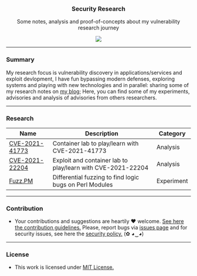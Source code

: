 <p align="center">
  <h3 align="center">Security Research</h3>
  <p align="center">Some notes, analysis and proof-of-concepts about my vulnerability research journey </p>
  <p align="center">
    <a href="/LICENSE.md">
      <img src="https://img.shields.io/badge/license-MIT-blue.svg">
    </a>
  </p>
</p>

---

### Summary

My research focus is vulnerability discovery in applications/services and exploit devlopment, I have fun bypassing modern defenses, exploring systems and playing with new technologies and in parallel: sharing some of my research notes on [my blog](https://heitorgouvea.me); Here, you can find some of my experiments, advisories and analysis of advisories from others researchers.

---

### Research

| Name      | Description | Category |
| ----------- | ----------- | ----------- |
| [CVE-2021-41773](/analysis/CVE-2021-41773) | Container lab to play/learn with CVE-2021-41773 | Analysis |
| [CVE-2021-22204](/analysis/CVE-2021-22204) | Exploit and container lab to play/learn with CVE-2021-22204 | Analysis |
| [Fuzz.PM](/fuzz.pm) | Differential fuzzing to find logic bugs on Perl Modules | Experiment |

---

### Contribution

- Your contributions and suggestions are heartily ♥ welcome. [See here the contribution guidelines.](/.github/CONTRIBUTING.md) Please, report bugs via [issues page](https://github.com/htrgouvea/research/issues) and for security issues, see here the [security policy.](/SECURITY.md) (✿ ◕‿◕)

---

### License

- This work is licensed under [MIT License.](/LICENSE.md)